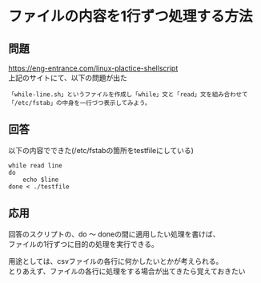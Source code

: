 # ファイルの内容を1行ずつ処理する方法

## 問題
https://eng-entrance.com/linux-plactice-shellscript  
上記のサイトにて、以下の問題が出た
```
「while-line.sh」というファイルを作成し「while」文と「read」文を組み合わせて「/etc/fstab」の中身を一行づつ表示してみよう。
```

## 回答
以下の内容でできた(/etc/fstabの箇所をtestfileにしている)
```
while read line
do
    echo $line
done < ./testfile
```

## 応用
回答のスクリプトの、do ～ doneの間に適用したい処理を書けば、  
ファイルの1行ずつに目的の処理を実行できる。

用途としては、csvファイルの各行に何かしたいとかが考えられる。  
とりあえず、ファイルの各行に処理をする場合が出てきたら覚えておきたい